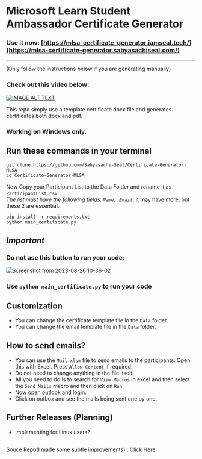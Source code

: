 # Microsoft Learn Student Ambassador Certificate Generator

### Use it now: [https://mlsa-certificate-generator.iamseal.tech/](https://mlsa-certificate-generator.sabyasachiseal.com/)

---

(Only follow the instructions below if you are generating manually)

### Check out this video below:

[![IMAGE ALT TEXT](http://img.youtube.com/vi/OUAbqdLDTZQ/0.jpg)](http://www.youtube.com/watch?v=OUAbqdLDTZQ "How to use Certificate Generator MLSA")

This repo simply use a template certificate docx file and generates certificates
both docx and pdf.

###  Working on Windows only.

## Run these commands in your terminal

```
git clone https://github.com/Sabyasachi-Seal/Certificate-Generator-MLSA
cd Certificate-Generator-MLSA
```
Now Copy your Participant List to the Data Folder and rename it as `ParticipantList.csv`. <br>
<e><i>The list must have the following fields: ```Name, Email```</i></e>. It may have more, but these 2 are essential.
```
pip install -r requirements.txt
python main_certificate.py
```

## *Important*
### Do not use this button to run your code:
![Screenshot from 2023-08-26 10-36-02](https://github.com/Sabyasachi-Seal/Certificate-Generator-MLSA/assets/36451386/6e4ddf15-c97a-4c1a-9e64-9cd4db416511)

### Use ```python main_certificate.py``` to run your code


## Customization
- You can change the certificate template file in the `Data` folder.
- You can change the email template file in the `Data` folder.

## How to send emails?
- You can use the `Mail.xlsm` file to send emails to the participants. Open this with Excel. Press ```Allow Content``` if required.
- Do not need to change anything in the file itself.
- All you need to do is to search for ```View Macros```  in excel and then select the ```Send_Mails``` macro and then click on ```Run```.
- Now open outlook and login.
- Click on outbox and see the mails being sent one by one.

## Further Releases (Planning)
- Implementing for Linux users?

<h2></h2>


Souce Repo(I made some subtle improvements) : <a href="https://github.com/muhammedogz/MLSA-Certificate-Automate">Click Here</a>
